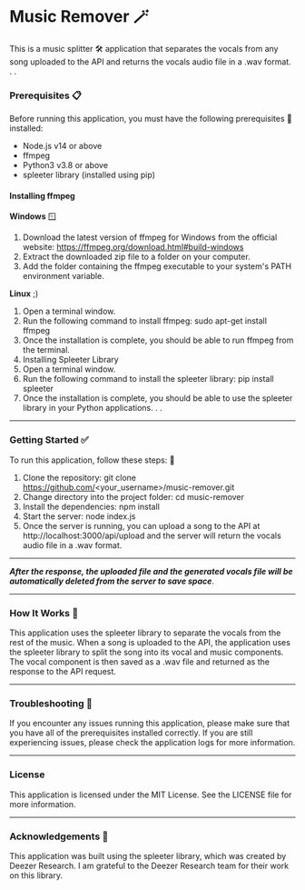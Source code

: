 # Music Remover 🪄

This is a music splitter 🛠️ application that separates the vocals from any song uploaded to the API and returns the vocals audio file in a .wav format.
.
.

### Prerequisites 📋

Before running this application, you must have the following prerequisites 📝 installed:

- Node.js v14 or above
- ffmpeg
- Python3 v3.8 or above
- spleeter library (installed using pip)

#### Installing ffmpeg

**Windows** 🪟

1. Download the latest version of ffmpeg for Windows from the official website: https://ffmpeg.org/download.html#build-windows
2. Extract the downloaded zip file to a folder on your computer.
3. Add the folder containing the ffmpeg executable to your system's PATH environment variable.

**Linux** ;)

1. Open a terminal window.
2. Run the following command to install ffmpeg: sudo apt-get install ffmpeg
3. Once the installation is complete, you should be able to run ffmpeg from the terminal.
4. Installing Spleeter Library
5. Open a terminal window.
6. Run the following command to install the spleeter library: pip install spleeter
7. Once the installation is complete, you should be able to use the spleeter library in your Python applications.
   .
   .

---

### Getting Started ✅

To run this application, follow these steps: 🥅

1. Clone the repository: git clone https://github.com/<your_username>/music-remover.git
2. Change directory into the project folder: cd music-remover
3. Install the dependencies: npm install
4. Start the server: node index.js
5. Once the server is running, you can upload a song to the API at http://localhost:3000/api/upload and the server will return the vocals audio file in a .wav format.

---

_**After the response, the uploaded file and the generated vocals file will be automatically deleted from the server to save space**_.

---

### How It Works 🧠

This application uses the spleeter library to separate the vocals from the rest of the music. When a song is uploaded to the API, the application uses the spleeter library to split the song into its vocal and music components. The vocal component is then saved as a .wav file and returned as the response to the API request.

---

### Troubleshooting 🔨

If you encounter any issues running this application, please make sure that you have all of the prerequisites installed correctly. If you are still experiencing issues, please check the application logs for more information.

---

### License

This application is licensed under the MIT License. See the LICENSE file for more information.

---

### Acknowledgements 🙏

This application was built using the spleeter library, which was created by Deezer Research. I am grateful to the Deezer Research team for their work on this library.
